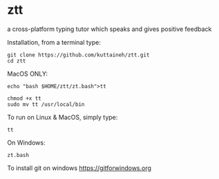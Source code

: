 # ztt
a cross-platform typing tutor which speaks and gives positive feedback

Installation, from a terminal type:
```
git clone https://github.com/kuttaineh/ztt.git
cd ztt
```
MacOS ONLY:
```
echo "bash $HOME/ztt/zt.bash">tt
```
```
chmod +x tt
sudo mv tt /usr/local/bin
```
To run on Linux & MacOS, simply type:
```
tt
```
On Windows:
```
zt.bash
```

To install git on windows https://gitforwindows.org
